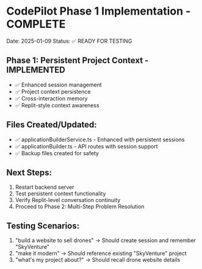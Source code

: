 ﻿# CodePilot Phase 1 Implementation - COMPLETE
Date: 2025-01-09
Status: ✅ READY FOR TESTING

## Phase 1: Persistent Project Context - IMPLEMENTED
- ✅ Enhanced session management
- ✅ Project context persistence  
- ✅ Cross-interaction memory
- ✅ Replit-style context awareness

## Files Created/Updated:
- ✅ applicationBuilderService.ts - Enhanced with persistent sessions
- ✅ applicationBuilder.ts - API routes with session support
- ✅ Backup files created for safety

## Next Steps:
1. Restart backend server
2. Test persistent context functionality
3. Verify Replit-level conversation continuity
4. Proceed to Phase 2: Multi-Step Problem Resolution

## Testing Scenarios:
1. "build a website to sell drones" → Should create session and remember "SkyVenture"
2. "make it modern" → Should reference existing "SkyVenture" project
3. "what's my project about?" → Should recall drone website details
